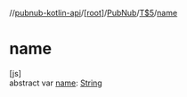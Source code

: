 //[pubnub-kotlin-api](../../../../index.md)/[[root]](../../index.md)/[PubNub](../index.md)/[T$5](index.md)/[name](name.md)

# name

[js]\
abstract var [name](name.md): [String](https://kotlinlang.org/api/latest/jvm/stdlib/kotlin/-string/index.html)
